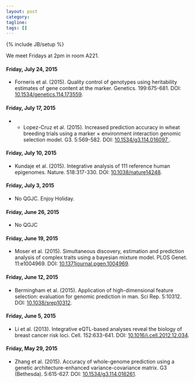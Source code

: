 ```yaml
---
layout: post
category:
tagline: 
tags: []
---
```

{% include JB/setup %}

We meet Fridays at 2pm in room A221. 

#### Friday, July 24, 2015
* Forneris et al. (2015). Quality control of genotypes using heritability estimates of gene content at the marker. Genetics. 199:675-681. DOI: [10.1534/genetics.114.173559](https://dx.doi.org/10.1534/genetics.114.173559). 

#### Friday, July 17, 2015
* * Lopez-Cruz et al. (2015). Increased prediction accuracy in wheat breeding trials using a marker × environment interaction genomic selection model. G3. 5:569-582. DOI: [10.1534/g3.114.016097 ](https://dx.doi.org/10.1534/10.1534/g3.114.016097).  

#### Friday, July 10, 2015
* Kundaje et al. (2015). Integrative analysis of 111 reference human epigenomes. Nature. 518:317-330. DOI: [10.1038/nature14248](https://dx.doi.org/10.1038/nature14248). 

#### Friday, July 3, 2015
* No QGJC. Enjoy Holiday. 

#### Friday, June 26, 2015
* No QGJC 

#### Friday, June 19, 2015
* Moser et al. (2015). Simultaneous discovery, estimation and prediction analysis of complex traits using a bayesian mixture model. PLOS Genet. 11:e1004969. DOI: [10.1371journal.pgen.1004969](https://dx.doi.org/10.1371/journal.pgen.1004969). 

#### Friday, June 12, 2015
* Bermingham et al. (2015). Application of high-dimensional feature selection: evaluation for genomic prediction in man. Sci Rep. 5:10312. DOI: [10.1038/srep10312](https://dx.doi.org/10.1038/srep10312).

#### Friday, June 5, 2015
* Li et al. (2013). Integrative eQTL-based analyses reveal the biology of breast cancer risk loci. Cell. 152:633-641. DOI: [10.1016/j.cell.2012.12.034](https://dx.doi.org/10.1016/j.cell.2012.12.034).

#### Friday, May 29, 2015
* Zhang et al. (2015). Accuracy of whole-genome prediction using a genetic architecture-enhanced variance-covariance matrix. G3 (Bethesda). 5:615-627. DOI: [10.1534/g3.114.016261](https://dx.doi.org/10.1534/g3.114.016261).
